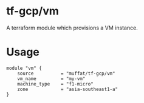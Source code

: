 # tf-gcp/vm
A terraform module which provisions a VM instance.

# Usage

```HCL
module "vm" {
    source          = "muffat/tf-gcp/vm"
    vm_name         = "my-vm"
    machine_type    = "f1-micro"
    zone            = "asia-southeast1-a"
}
```